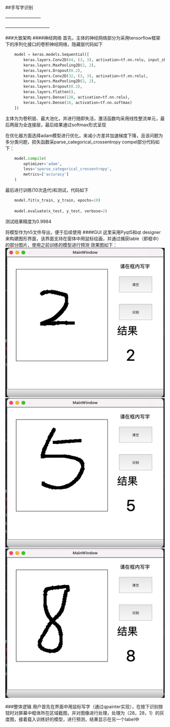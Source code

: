##手写字识别

————————


——————————

###大致架构
####神经网络
首先，主体的神经网络部分为采用tensorflow框架下的序列化接口的卷积神经网络，隐藏层代码如下
```python
    model = keras.models.Sequential([
        keras.layers.Conv2D(64, (3, 3), activation=tf.nn.relu, input_shape=(28, 28, 1)),
        keras.layers.MaxPooling2D(2, 2),
        keras.layers.Dropout(0.2),
        keras.layers.Conv2D(32, (3, 3), activation=tf.nn.relu),
        keras.layers.MaxPooling2D(2, 2),
        keras.layers.Dropout(0.2),
        keras.layers.Flatten(),
        keras.layers.Dense(128, activation=tf.nn.relu),
        keras.layers.Dense(10, activation=tf.nn.softmax)
    ])
```
主体为为卷积层、最大池化，并进行随即失活，激活函数均采用线性整流单元，最后两层为全连接层，最后结果通过softmax形式呈现

在优化器方面选择adam模型进行优化，来减小方差并加速梯度下降，且该问题为多分类问题，损失函数采parse_categorical_crossentropy
compel部分代码如下：
```python
    model.compile(
        optimizer='adam',
        loss='sparse_categorical_crossentropy',
        metrics=['accuracy']
    )
```
最后进行训练(10次迭代)和测试，代码如下
```python
    model.fit(x_train, y_train, epochs=10)

    model.evaluate(x_test, y_test, verbose=2)
```
测试结果精度为0.9984

将模型作为h5文件导出，便于后续使用
####GUI
这里采用Pyqt5和qt designer来构建图形界面，该界面支持在窗体中用鼠标绘画，并通过捕获lable（即框中）的部分图片，使用之前训练的模型进行预测
效果图如下：
![](./Screen%20Shot%202022-09-07%20at%2018.58.07.png)
![](./Screen%20Shot%202022-09-07%20at%2018.58.27.png)
![](./Screen%20Shot%202022-09-07%20at%2018.58.38.png)

###整体逻辑
用户首先在界面中用鼠标写字（通过qpainter实现），在按下识别按钮时对屏幕中框体所在区域截图，并对图像进行处理，处理为（28，28，1）的灰度图，接着载入训练好的模型，进行预测，结果显示在另一个label中